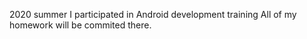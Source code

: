 2020 summer
I participated in Android development training
All of my homework will be commited there.